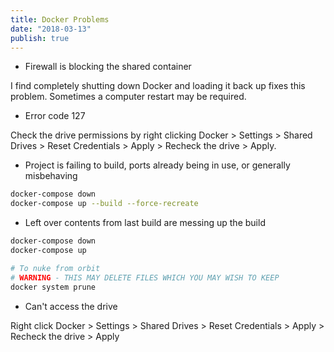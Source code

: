```yaml
---
title: Docker Problems
date: "2018-03-13"
publish: true
---
```


* Firewall is blocking the shared container

I find completely shutting down Docker and loading it back up fixes this problem. Sometimes a computer restart may be required.

* Error code 127

Check the drive permissions by right clicking Docker > Settings > Shared Drives > Reset Credentials > Apply > Recheck the drive > Apply.

* Project is failing to build, ports already being in use, or generally misbehaving

```bash
docker-compose down
docker-compose up --build --force-recreate
```

* Left over contents from last build are messing up the build

```bash
docker-compose down
docker-compose up
```

```bash
# To nuke from orbit
# WARNING - THIS MAY DELETE FILES WHICH YOU MAY WISH TO KEEP
docker system prune
```

* Can't access the drive

Right click Docker > Settings > Shared Drives > Reset Credentials > Apply > Recheck the drive > Apply